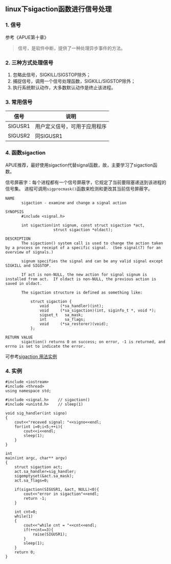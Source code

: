 
## linux下sigaction函数进行信号处理


### 1. 信号
参考《APUE第十章》
> 信号，是软件中断，提供了一种处理异步事件的方法。

### 2. 三种方式处理信号
1. 忽略此信号，SIGKILL/SIGSTOP除外；
2. 捕捉信号，调用一个信号处理函数，SIGKILL/SIGSTOP除外；
3. 执行系统默认动作，大多数默认动作是终止该进程。

### 3. 常用信号
信号|说明
--|--
SIGUSR1|用户定义信号，可用于应用程序
SIGUSR2|同SIGUSR1

### 4. 函数sigaction
APUE推荐，最好使用sigaction代替signal函数，故，主要学习了sigaction函数。

信号屏蔽字：每个进程都有一个信号屏蔽字，它规定了当前要阻塞递送到该进程的信号集。
进程可调用`sigprocmask()`函数来检测和更改其当前信号屏蔽字。

```
NAME
       sigaction - examine and change a signal action

SYNOPSIS
       #include <signal.h>

       int sigaction(int signum, const struct sigaction *act,
                     struct sigaction *oldact);

DESCRIPTION
       The sigaction() system call is used to change the action taken by a process on receipt of a specific signal.  (See signal(7) for an overview of signals.)

       signum specifies the signal and can be any valid signal except SIGKILL and SIGSTOP.

       If act is non-NULL, the new action for signal signum is installed from act.  If oldact is non-NULL, the previous action is saved in oldact.

       The sigaction structure is defined as something like:

           struct sigaction {
               void     (*sa_handler)(int);
               void     (*sa_sigaction)(int, siginfo_t *, void *);
               sigset_t   sa_mask;
               int        sa_flags;
               void     (*sa_restorer)(void);
           };

RETURN VALUE
       sigaction() returns 0 on success; on error, -1 is returned, and errno is set to indicate the error.
```

可参考[sigaction 用法实例](https://www.cnblogs.com/lidabo/p/4581202.html)

### 4. 实例
```
#include <iostream>
#include <thread>
using namespace std;

#include <signal.h>    // sigaction()
#include <unistd.h>    // sleep(1)

void sig_handler(int signo)
{
	cout<<"receved signal: "<<signo<<endl;
	for(int i=0;i<5;++i){
		cout<<i<<endl;
		sleep(1);
	}
}

int
main(int argc, char** argv)
{
	struct sigaction act;
	act.sa_handler=sig_handler;
	sigemptyset(&act.sa_mask);
	act.sa_flags=0;

	if(sigaction(SIGUSR1, &act, NULL)<0){
		cout<<"error in sigaction"<<endl;
		return -1;
	}

	int cnt=0;
	while(1)
	{
		cout<<"while cnt = "<<cnt<<endl;
		if(++cnt==3){
			raise(SIGUSR1);
		}
		sleep(1);
	}
	return 0;
}

```
